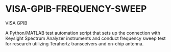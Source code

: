 # VISA-GPIB-FREQUENCY-SWEEP
VISA GPIB

A Python/MATLAB test automation script that sets up the connection with Keysight Spectrum Analyzer instruments and conduct frequency sweep test for research utilizing Terahertz transceivers and on-chip antenna.
